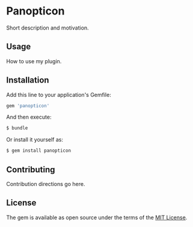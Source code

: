 # Panopticon
Short description and motivation.

## Usage
How to use my plugin.

## Installation
Add this line to your application's Gemfile:

```ruby
gem 'panopticon'
```

And then execute:
```bash
$ bundle
```

Or install it yourself as:
```bash
$ gem install panopticon
```

## Contributing
Contribution directions go here.

## License
The gem is available as open source under the terms of the [MIT License](https://opensource.org/licenses/MIT).
